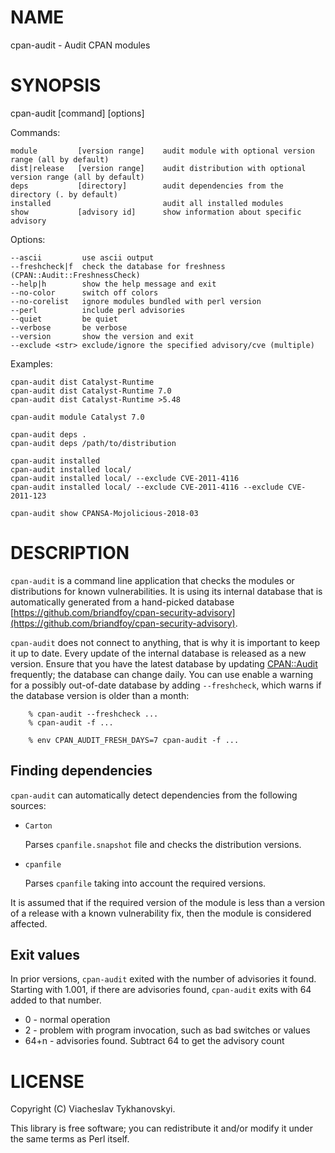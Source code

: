 # NAME

cpan-audit - Audit CPAN modules

# SYNOPSIS

cpan-audit \[command\] \[options\]

Commands:

    module         [version range]    audit module with optional version range (all by default)
    dist|release   [version range]    audit distribution with optional version range (all by default)
    deps           [directory]        audit dependencies from the directory (. by default)
    installed                         audit all installed modules
    show           [advisory id]      show information about specific advisory

Options:

    --ascii         use ascii output
    --freshcheck|f  check the database for freshness (CPAN::Audit::FreshnessCheck)
    --help|h        show the help message and exit
    --no-color      switch off colors
    --no-corelist   ignore modules bundled with perl version
    --perl          include perl advisories
    --quiet         be quiet
    --verbose       be verbose
    --version       show the version and exit
    --exclude <str> exclude/ignore the specified advisory/cve (multiple)

Examples:

    cpan-audit dist Catalyst-Runtime
    cpan-audit dist Catalyst-Runtime 7.0
    cpan-audit dist Catalyst-Runtime >5.48

    cpan-audit module Catalyst 7.0

    cpan-audit deps .
    cpan-audit deps /path/to/distribution

    cpan-audit installed
    cpan-audit installed local/
    cpan-audit installed local/ --exclude CVE-2011-4116
    cpan-audit installed local/ --exclude CVE-2011-4116 --exclude CVE-2011-123

    cpan-audit show CPANSA-Mojolicious-2018-03

# DESCRIPTION

`cpan-audit` is a command line application that checks the modules or
distributions for known vulnerabilities. It is using its internal
database that is automatically generated from a hand-picked database
[https://github.com/briandfoy/cpan-security-advisory](https://github.com/briandfoy/cpan-security-advisory).

`cpan-audit` does not connect to anything, that is why it is
important to keep it up to date. Every update of the internal database
is released as a new version. Ensure that you have the latest database
by updating [CPAN::Audit](https://metacpan.org/pod/CPAN%3A%3AAudit) frequently; the database can change daily.
You can use enable a warning for a possibly out-of-date database by
adding `--freshcheck`, which warns if the database version is older
than a month:

        % cpan-audit --freshcheck ...
        % cpan-audit -f ...

        % env CPAN_AUDIT_FRESH_DAYS=7 cpan-audit -f ...

## Finding dependencies

`cpan-audit` can automatically detect dependencies from the following
sources:

- `Carton`

    Parses `cpanfile.snapshot` file and checks the distribution versions.

- `cpanfile`

    Parses `cpanfile` taking into account the required versions.

It is assumed that if the required version of the module is less than
a version of a release with a known vulnerability fix, then the module
is considered affected.

## Exit values

In prior versions, `cpan-audit` exited with the number of advisories
it found. Starting with 1.001, if there are advisories found, `cpan-audit`
exits with 64 added to that number.

- 0 - normal operation
- 2 - problem with program invocation, such as bad switches or values
- 64+n - advisories found. Subtract 64 to get the advisory count

# LICENSE

Copyright (C) Viacheslav Tykhanovskyi.

This library is free software; you can redistribute it and/or modify
it under the same terms as Perl itself.
